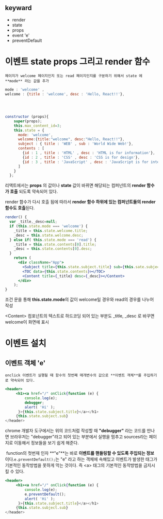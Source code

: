 ## keyward

-   render
-   state
-   props
-   event 'e'
-   preventDefault

# 이벤트 state props 그리고 render 함수

 	페이지가 welcome 페이지인지 또는 read 페이지인지를 구분하기 위해서 state 에 **mode** 라는 값을 추가

```jsx
mode : 'welcome' ,
welcome : {title : 'welcome', desc : 'Hello, React!!'},
    
    
    
    
constructor (props){
    super(props);
    this.max_content_id=3;
    this.state = {
      mode: 'welcome',
      welcome:{title:"welcome", desc:"Hello, React!!"},
      subject : { title : 'WEB' , sub : 'World Wide Web!'},
      contents : [
        {id : 1 , title : 'HTML' , desc : 'HTML is for information'},
        {id : 2 , title : 'CSS' , desc : 'CSS is for design'},
        {id : 3 , title : 'JavaScript' , desc : 'JavaScript is for interactive'},
      ]
    }
  };
```

리액트에서는 **props** 의 값이나 **state** 값이 바뀌면 해당되는 컴퍼넌트의 **render 함수가 호출** 되도록 약속되어 있다.

 render 함수가 다시 호출 됨에 따라서 **render 함수 하위에 있는 컴퍼넌트들의 render 함수도 호출**된다.

```jsx
render() {
  var _title,_desc=null;
  if (this.state.mode === 'welcome') {
    _title = this.state.welcome.title;
    _desc = this.state.welcome.desc;
  } else if( this.state.mode === 'read') {
    _title = this.state.contents[0].title;
    _desc = this.state.contents[0].desc;
  }
    return (
      <div className="App">
        <Subject title={this.state.subject.title} sub={this.sate.subject.sub}></Subject>
        <TOC data={this.state.contents}></TOC>
        <Content title={_title} desc={_desc}></Content>
      </div>
    );
}
```

조건 문을 통해 **this.state.mode**의 값이 welcome일 경우와 read의 경우를 나누어 작성

\<Content\> 컴포넌트의 텍스트로 하드코딩 되어 있는 부분도 _title, _desc 로 바꾸면 welcome이 화면에 표시

# 이벤트 설치

## 이벤트 객체 'e'

 	onclick 이벤트가 실행될 때 함수의 첫번째 매개변수의 값으로 **이벤트 객체**를 주입하기로 약속되어 있다.

```jsx
<header>
     <h1><a href="/" onClick{function (e) {
         console.log(e);
         debugger;
         alert( 'Hi' );
      }>{this.state.subject.title}</a></h1>
     {this.state.subject.sub}
</header>
```

chrome 개발자 도구에서는 위의 코드처럼 작성할 때  **"debugger"** 라는 코드를 만나면 브라우저는 "debugger"라고 되어 있는 부분에서 실행을 멈추고 sources라는 페이지로 이동해서 정보들을 보기 쉽게 해준다.

​	function의 첫번재 인자 **"e"**는 바로 **이벤트를 핸들링할 수 있도록 주입되는 정보**이다.`e.preventDefault();`는  "e" 라고 하는 객체에 속해있고 이벤트가 발생한 태그가 기본적인 동작방법을 못하게 막는 것이다. 즉  \<a> 태그의 기본적인 동작방법을 금지시킬 수 있다. 

```jsx
<header>
     <h1><a href="/" onClick{function (e) {
         console.log(e);
         e.preventDefault();
         alert( 'Hi' );
      }>{this.state.subject.title}</a></h1>
     {this.state.subject.sub}
</header>
```

